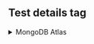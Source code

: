 ## Test details tag

<details>
  <summary>MongoDB Atlas</summary>

Something about MongoDB Atlas
</details>